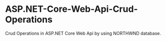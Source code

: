 # ASP.NET-Core-Web-Api-Crud-Operations
 Crud Operations in ASP.NET Core Web Api by using NORTHWND database.

